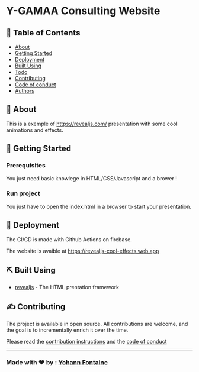 # Y-GAMAA Consulting Website

## 📝 Table of Contents

- [About](#about)
- [Getting Started](#getting_started)
- [Deployment](#deployment)
- [Built Using](#built_using)
- [Todo](TODO.md)
- [Contributing](CONTRIBUTING.md)
- [Code of conduct](CODE_OF_CONDUCT.md)
- [Authors](#authors)

## 🧐 About <a name = "about"></a>

This is a exemple of <a aref="https://revealjs.com/">https://revealjs.com/</a> presentation with some cool animations and effects.


## 🏁 Getting Started <a name = "getting_started"></a>


### Prerequisites

You just need basic knowlege in HTML/CSS/Javascript and a brower !


### Run project

You just have to open the index.html in a browser to start your presentation.


## 🚀 Deployment <a name = "deployment"></a>

The CI/CD is made with Github Actions on firebase.

The website is avaible at https://revealjs-cool-effects.web.app



## ⛏️ Built Using <a name = "built_using"></a>


- [revealjs](https://revealjs.com/) - The HTML prentation framework



## ✍️ Contributing <a name = "contributing"></a>

The project is available in open source. All contributions are welcome, and the goal is to incrementally enrich it over the time.

 Please read the [contribution instructions](CONTRIBUTING.md) and the [code of conduct](CODE_OF_CONDUCT.md)

---

###  Made with ❤️ by : [Yohann Fontaine](https://github.com/yohannfontaine)


